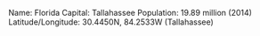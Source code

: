 Name: Florida
Capital: Tallahassee
Population: 19.89 million (2014)
Latitude/Longitude: 30.4450N, 84.2533W (Tallahassee)

